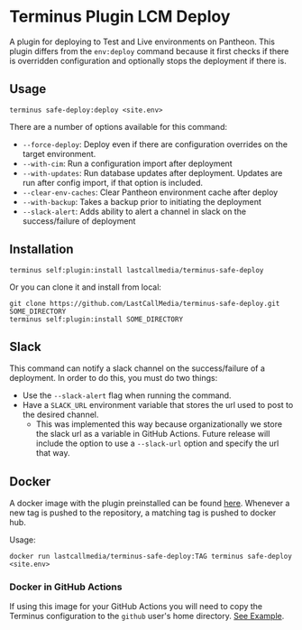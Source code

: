 # Terminus Plugin LCM Deploy

A plugin for deploying to Test and Live environments on Pantheon. This plugin differs from the `env:deploy` command because it first checks if there is overridden configuration and optionally stops the deployment if there is.

## Usage

```
terminus safe-deploy:deploy <site.env>
```

There are a number of options available for this command:
- `--force-deploy`: Deploy even if there are configuration overrides on the target environment.
- `--with-cim`: Run a configuration import after deployment
- `--with-updates`: Run database updates after deployment. Updates are run after config import, if that option is included.
- `--clear-env-caches`: Clear Pantheon environment cache after deploy
- `--with-backup`: Takes a backup prior to initiating the deployment
- `--slack-alert`: Adds ability to alert a channel in slack on the success/failure of deployment

## Installation
```
terminus self:plugin:install lastcallmedia/terminus-safe-deploy
```
Or you can clone it and install from local:

```
git clone https://github.com/LastCallMedia/terminus-safe-deploy.git SOME_DIRECTORY
terminus self:plugin:install SOME_DIRECTORY
```

## Slack
This command can notify a slack channel on the success/failure of a deployment. In order to do this, you must do two things:
- Use the `--slack-alert` flag when running the command.
- Have a `SLACK_URL` environment variable that stores the url used to post to the desired channel.
    - This was implemented this way because organizationally we store the slack url as a variable in GitHub Actions. Future release will include the option to use a `--slack-url` option and specify the url that way.

## Docker
A docker image with the plugin preinstalled can be found [here](https://hub.docker.com/repository/docker/lastcallmedia/terminus-safe-deploy/general). Whenever a new tag is pushed to the repository, a
matching tag is pushed to docker hub.

Usage:
```
docker run lastcallmedia/terminus-safe-deploy:TAG terminus safe-deploy <site.env>
```

### Docker in GitHub Actions
If using this image for your GitHub Actions you will need to copy the Terminus configuration to the `github` user's home directory. [See Example](https://github.com/LastCallMedia/github-actions/blob/1.0.0/.github/workflows/terminus-safe-deploy.yml#L79-L81).
